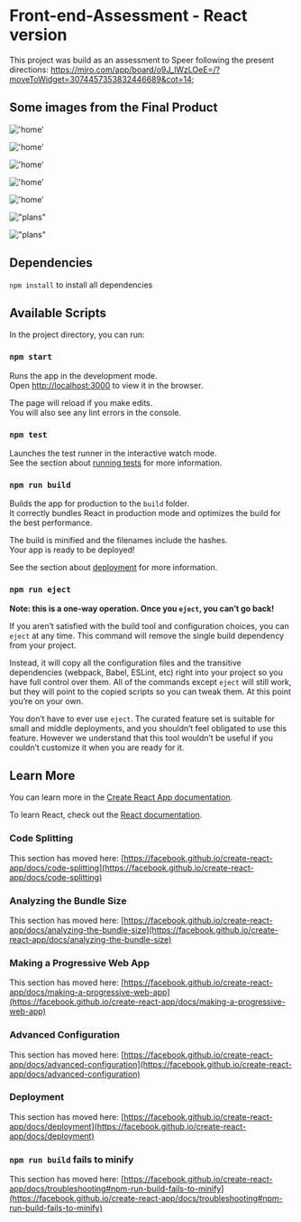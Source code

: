 # Front-end-Assessment - React version

This project was build as an assessment to Speer following the present directions: https://miro.com/app/board/o9J_lWzLOeE=/?moveToWidget=3074457353832446689&cot=14;



## Some images from the Final Product

!['home'](https://github.com/amandaalliegro/Front-End-Assessment---Speer_React/blob/master/client/docs/Screen%20Shot%202021-02-12%20at%208.25.43%20AM.png?raw=true)

!['home'](https://github.com/amandaalliegro/Front-End-Assessment---Speer_React/blob/master/client/docs/Screen%20Shot%202021-02-12%20at%208.26.03%20AM.png?raw=true)

!['home'](https://github.com/amandaalliegro/Front-End-Assessment---Speer_React/blob/master/client/docs/Screen%20Shot%202021-02-12%20at%208.26.22%20AM.png?raw=true)

!['home'](https://github.com/amandaalliegro/Front-End-Assessment---Speer_React/blob/master/client/docs/Screen%20Shot%202021-02-12%20at%208.26.39%20AM.png?raw=true)

!['home'](https://github.com/amandaalliegro/Front-End-Assessment---Speer_React/blob/master/client/docs/Screen%20Shot%202021-02-12%20at%208.26.52%20AM.png?raw=true)

!["plans"](https://github.com/amandaalliegro/Front-End-Assessment---Speer_React/blob/master/client/docs/Screen%20Shot%202021-02-12%20at%208.27.15%20AM.png?raw=true)

!["plans"](https://github.com/amandaalliegro/Front-End-Assessment---Speer_React/blob/master/client/docs/Screen%20Shot%202021-02-12%20at%208.27.34%20AM.png?raw=true)

## Dependencies
`npm install` to install all dependencies

## Available Scripts

In the project directory, you can run:

### `npm start`

Runs the app in the development mode.\
Open [http://localhost:3000](http://localhost:3000) to view it in the browser.

The page will reload if you make edits.\
You will also see any lint errors in the console.

### `npm test`

Launches the test runner in the interactive watch mode.\
See the section about [running tests](https://facebook.github.io/create-react-app/docs/running-tests) for more information.

### `npm run build`

Builds the app for production to the `build` folder.\
It correctly bundles React in production mode and optimizes the build for the best performance.

The build is minified and the filenames include the hashes.\
Your app is ready to be deployed!

See the section about [deployment](https://facebook.github.io/create-react-app/docs/deployment) for more information.

### `npm run eject`

**Note: this is a one-way operation. Once you `eject`, you can’t go back!**

If you aren’t satisfied with the build tool and configuration choices, you can `eject` at any time. This command will remove the single build dependency from your project.

Instead, it will copy all the configuration files and the transitive dependencies (webpack, Babel, ESLint, etc) right into your project so you have full control over them. All of the commands except `eject` will still work, but they will point to the copied scripts so you can tweak them. At this point you’re on your own.

You don’t have to ever use `eject`. The curated feature set is suitable for small and middle deployments, and you shouldn’t feel obligated to use this feature. However we understand that this tool wouldn’t be useful if you couldn’t customize it when you are ready for it.

## Learn More

You can learn more in the [Create React App documentation](https://facebook.github.io/create-react-app/docs/getting-started).

To learn React, check out the [React documentation](https://reactjs.org/).

### Code Splitting

This section has moved here: [https://facebook.github.io/create-react-app/docs/code-splitting](https://facebook.github.io/create-react-app/docs/code-splitting)

### Analyzing the Bundle Size

This section has moved here: [https://facebook.github.io/create-react-app/docs/analyzing-the-bundle-size](https://facebook.github.io/create-react-app/docs/analyzing-the-bundle-size)

### Making a Progressive Web App

This section has moved here: [https://facebook.github.io/create-react-app/docs/making-a-progressive-web-app](https://facebook.github.io/create-react-app/docs/making-a-progressive-web-app)

### Advanced Configuration

This section has moved here: [https://facebook.github.io/create-react-app/docs/advanced-configuration](https://facebook.github.io/create-react-app/docs/advanced-configuration)

### Deployment

This section has moved here: [https://facebook.github.io/create-react-app/docs/deployment](https://facebook.github.io/create-react-app/docs/deployment)

### `npm run build` fails to minify

This section has moved here: [https://facebook.github.io/create-react-app/docs/troubleshooting#npm-run-build-fails-to-minify](https://facebook.github.io/create-react-app/docs/troubleshooting#npm-run-build-fails-to-minify)
